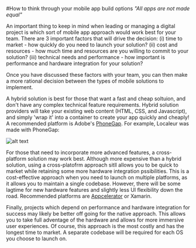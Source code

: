 #How to think through your mobile app build options
*"All apps are not made equal"*

An important thing to keep in mind when leading or managing a digital project is which sort of mobile app approach would work best for your team. 
There are 3 important factors that will drive the decision: 
(i) time to market - how quickly do you need to launch your solution?
(ii) cost and resources - how much time and resources are you willing to commit to your solution?
(iii) technical needs and performance - how important is performance and hardware integration for your solution?

Once you have discussed these factors with your team, you can then make a more rational decision between the types of mobile solutions to implement. 

A hybrid solution is best for those that want a fast and cheap soltuion, and don't have any complex technical feature requirements. Hybrid solution providers will take your existing web content (HTML, CSS, and Javascript), and simply 'wrap it' into a container to create your app quickly and cheaply!
A recommended platform is Adobe's [PhoneGap](http://phonegap.com/). For example, Localeur was made with PhoneGap:

![alt text](http://a3.mzstatic.com/us/r30/Purple7/v4/a3/1c/86/a31c8626-2c60-ccdd-bab1-03f366af889b/screen1136x1136.jpeg "Localeur screenshot")


For those that need to incorporate more advanced features, a cross-platform solution may work best. Although more expensive than a hybrid solution, using a cross-platofrm approach sitll allows you to be quick to market while retaining some more hardware integration pssibilities. This is a cost-effective approach when you need to launch on multiple platforms, as it allows you to maintain a single codebase. However, there will be some lagtime for new hardware features and slightly less UI flexibility down the road. 
Recommended platforms are [Appcelerator](http://www.appcelerator.com/) or Xamarin. 

Finally, projects which depend on performance and hardware integration for success may likely be better off going for the native approach. This allows you to take full adventage of the hardware and allows for more immersive user experiences. Of course, this approach is the most costly and has the longest time to market. A separate codebase will be required for each OS you choose to launch on. 





